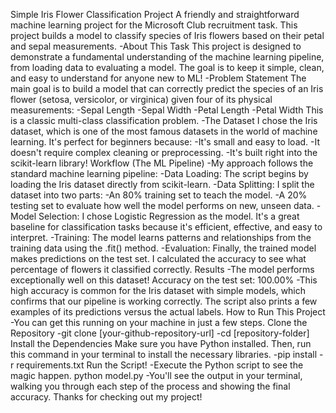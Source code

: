 Simple Iris Flower Classification Project
A friendly and straightforward machine learning project for the Microsoft Club recruitment task. This project builds a model to classify species of Iris flowers based on their petal and sepal measurements.
-About This Task
This project is designed to demonstrate a fundamental understanding of the machine learning pipeline, from loading data to evaluating a model. The goal is to keep it simple, clean, and easy to understand for anyone new to ML!
-Problem Statement
The main goal is to build a model that can correctly predict the species of an Iris flower (setosa, versicolor, or virginica) given four of its physical measurements:
-Sepal Length
-Sepal Width
-Petal Length
-Petal Width
This is a classic multi-class classification problem.
-The Dataset
I chose the Iris dataset, which is one of the most famous datasets in the world of machine learning. It's perfect for beginners because:
-It's small and easy to load.
-It doesn't require complex cleaning or preprocessing.
-It's built right into the scikit-learn library!
Workflow (The ML Pipeline)
-My approach follows the standard machine learning pipeline:
-Data Loading: The script begins by loading the Iris dataset directly from scikit-learn.
-Data Splitting: I split the dataset into two parts:
-An 80% training set to teach the model.
-A 20% testing set to evaluate how well the model performs on new, unseen data.
-Model Selection: I chose Logistic Regression as the model. It's a great baseline for classification tasks because it's efficient, effective, and easy to interpret.
-Training: The model learns patterns and relationships from the training data using the .fit() method.
-Evaluation: Finally, the trained model makes predictions on the test set. I calculated the accuracy to see what percentage of flowers it classified correctly.
Results
-The model performs exceptionally well on this dataset!
Accuracy on the test set: 100.00%
-This high accuracy is common for the Iris dataset with simple models, which confirms that our pipeline is working correctly. The script also prints a few examples of its predictions versus the actual labels.
How to Run This Project
-You can get this running on your machine in just a few steps.
Clone the Repository
-git clone [your-github-repository-url]
-cd [repository-folder]
Install the Dependencies
Make sure you have Python installed. Then, run this command in your terminal to install the necessary libraries.
-pip install -r requirements.txt
Run the Script!
-Execute the Python script to see the magic happen.
python model.py
-You'll see the output in your terminal, walking you through each step of the process and showing the final accuracy.
Thanks for checking out my project! 
